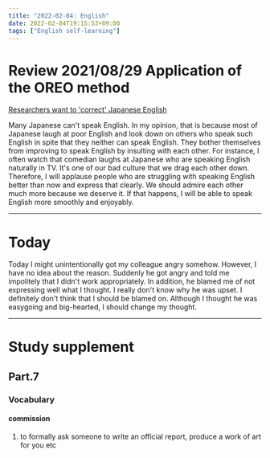 ```yaml
---
title: "2022-02-04: English"
date: 2022-02-04T19:15:53+09:00
tags: ["English self-learning"]
---
```

# Review 2021/08/29 Application of the OREO method
[Researchers want to 'correct' Japanese English](https://breakingnewsenglish.com/2011/201121-japanese-english-m.pdf)

Many Japanese can't speak English.
In my opinion, that is because most of Japanese laugh at poor English and look down on others who speak such English in spite that they neither can speak English.
They bother themselves from improving to speak English by insulting with each other.
For instance, I often watch that comedian laughs at Japanese who are speaking English naturally in TV.
It's one of our bad culture that we drag each other down.
Therefore, I will applause people who are struggling with speaking English better than now and express that clearly.
We should admire each other much more because we deserve it.
If that happens, I will be able to speak English more smoothly and enjoyably.

---
# Today
Today I might unintentionally got my colleague angry somehow.
However, I have no idea about the reason.
Suddenly he got angry and told me impolitely that I didn't work appropriately.
In addition, he blamed me of not expressing well what I thought.
I really don't know why he was upset.
I definitely don't think that I should be blamed on.
Although I thought he was easygoing and big-hearted, I should change my thought.

---
# Study supplement
## Part.7
### Vocabulary
#### commission
1. to formally ask someone to write an official report, produce a work of art for you etc
